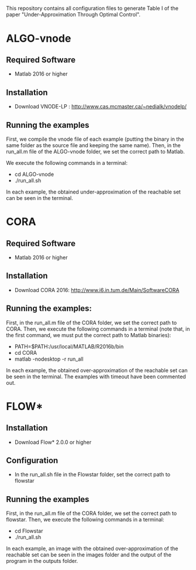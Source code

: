 #####

This repository contains all configuration files to generate Table I
of the paper "Under-Approximation Through Optimal Control".

# ALGO-vnode

## Required Software

* Matlab 2016 or higher

## Installation

* Download VNODE-LP : http://www.cas.mcmaster.ca/~nedialk/vnodelp/

## Running the examples

First, we compile the vnode file of each example (putting the binary in the same folder as the source file and keeping the same name). Then, in the run_all.m file of the ALGO-vnode folder, we set the correct path to Matlab. 

We execute the following commands in a terminal:

* cd ALGO-vnode
* ./run_all.sh

In each example, the obtained under-approximation of the reachable set can be seen in the terminal.

# CORA

## Required Software

* Matlab 2016 or higher

## Installation

* Download CORA 2016: http://www.i6.in.tum.de/Main/SoftwareCORA

## Running the examples:

First, in the run_all.m file of the CORA folder, we set the correct path to CORA. Then, we execute the following commands in a terminal (note that, in the first command, we must put the correct path to Matlab binaries):

* PATH=$PATH:/usr/local/MATLAB/R2016b/bin 
* cd CORA 
* matlab -nodesktop -r run_all

In each example, the obtained over-approximation of the reachable set can be seen in the terminal. The examples with timeout have been commented out.

# FLOW*

## Installation

* Download Flow* 2.0.0 or higher

## Configuration

* In the run_all.sh file in the Flowstar folder, set the correct path to flowstar

## Running the examples

First, in the run_all.m file of the CORA folder, we set the correct path to flowstar. Then, we execute the following commands in a terminal:

* cd Flowstar 
* ./run_all.sh

In each example, an image with the obtained over-approximation of the reachable set can be seen in the images folder and the output of the program in the outputs folder.
